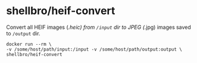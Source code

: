 # shellbro/heif-convert

Convert all HEIF images (*.heic) from `/input` dir to JPEG (*.jpg) images saved
to `/output` dir.

```
docker run --rm \
-v /some/host/path/input:/input -v /some/host/path/output:output \
shellbro/heif-convert
```
